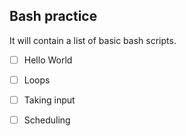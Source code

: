 ## Bash practice
It will contain a list of basic bash scripts.
- [ ] Hello World
- [ ] Loops
- [ ] Taking input
- [ ] Scheduling


